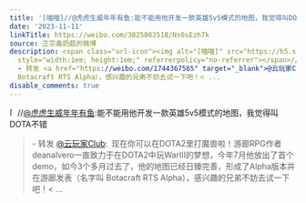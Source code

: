 ```yaml
---
title: '[喵喵]//@虎虎生威年年有鱼:能不能用他开发一款英雄5v5模式的地图，我觉得叫DOTA不错 - 转发 @云玩家Club:&ensp;现在你可以在DOTA2里打魔兽啦！游廊RPG作者deana...'
date: '2023-11-11'
linkTitle: https://weibo.com/3825863518/Ns6sEzh7k
source: 正宗毒奶菇的微博
description: <span class="url-icon"><img alt="[喵喵]" src="https://h5.sinaimg.cn/m/emoticon/icon/others/d_miao-c1b3d563bd.png"
  style="width:1em; height:1em;" referrerpolicy="no-referrer"></span>//<a href="https://weibo.com/n/%E8%99%8E%E8%99%8E%E7%94%9F%E5%A8%81%E5%B9%B4%E5%B9%B4%E6%9C%89%E9%B1%BC">@虎虎生威年年有鱼</a>:能不能用他开发一款英雄5v5模式的地图，我觉得叫DOTA不错<br><blockquote>
  - 转发 <a href="https://weibo.com/1744367565" target="_blank">@云玩家Club</a>: 现在你可以在DOTA2里打魔兽啦！游廊RPG作者deanalvero一直致力于在DOTA2中玩WarⅢ的梦想，今年7月他放出了首个demo，如今3个多月过去了，他的地图已经日臻完善，形成了Alpha版本并在游廊发表（名字叫
  Botacraft RTS Alpha），感兴趣的兄弟不妨去试一下吧！< ...
disable_comments: true
---
```

<span class="url-icon"><img alt="[喵喵]" src="https://h5.sinaimg.cn/m/emoticon/icon/others/d_miao-c1b3d563bd.png" style="width:1em; height:1em;" referrerpolicy="no-referrer"></span>//<a href="https://weibo.com/n/%E8%99%8E%E8%99%8E%E7%94%9F%E5%A8%81%E5%B9%B4%E5%B9%B4%E6%9C%89%E9%B1%BC">@虎虎生威年年有鱼</a>:能不能用他开发一款英雄5v5模式的地图，我觉得叫DOTA不错<br><blockquote> - 转发 <a href="https://weibo.com/1744367565" target="_blank">@云玩家Club</a>: 现在你可以在DOTA2里打魔兽啦！游廊RPG作者deanalvero一直致力于在DOTA2中玩WarⅢ的梦想，今年7月他放出了首个demo，如今3个多月过去了，他的地图已经日臻完善，形成了Alpha版本并在游廊发表（名字叫 Botacraft RTS Alpha），感兴趣的兄弟不妨去试一下吧！< ...